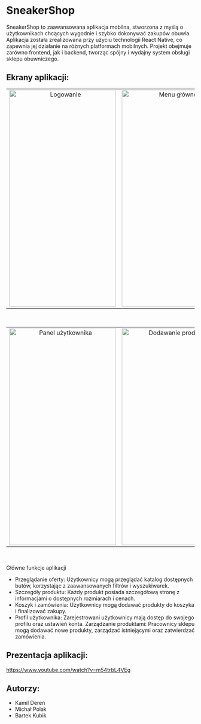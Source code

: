 # SneakerShop

SneakerShop to zaawansowana aplikacja mobilna, stworzona z myślą o użytkownikach chcących wygodnie i szybko dokonywać zakupów obuwia. Aplikacja została zrealizowana przy użyciu technologii React Native, co zapewnia jej działanie na różnych platformach mobilnych. Projekt obejmuje zarówno frontend, jak i backend, tworząc spójny i wydajny system obsługi sklepu obuwniczego.

## Ekrany aplikacji:
<div align="center">
  <table>
    <tr>
      <td style="text-align: center;">
        <img src="https://github.com/MichalPolak01/SneakerShop/assets/104890694/17d92d2b-ebbf-4300-97a2-f2c9bda4203b" alt="Logowanie" width="285" height="580"/>
      </td>
      <td style="text-align: center;">
        <img src="https://github.com/MichalPolak01/SneakerShop/assets/104890694/536d2a12-ff59-499b-8850-bbb38b0d6564" alt="Menu główne" width="285" height="580"/>
      </td>
      <td style="text-align: center;">
        <img src="https://github.com/MichalPolak01/SneakerShop/assets/104890694/32ac508a-9937-4fe0-a02e-80300c0d61bb" alt="Widok produktu" width="285" height="580"/>
    </tr>
  </table>
</div>
<br>
<div align="center">
  <table>
    <tr>
      <td style="text-align: center;">
        <img src="https://github.com/MichalPolak01/SneakerShop/assets/104890694/89a7c101-4535-4dc5-9e99-2a8ced0846c3" alt="Panel użytkownika" width="285" height="580"/>
      </td>
      <td style="text-align: center;">
        <img src="https://github.com/MichalPolak01/SneakerShop/assets/104890694/1ae3f398-12f1-411b-9219-64e1b962577d" alt="Dodawanie produktu" width="285" height="580"/>
      </td>
      <td style="text-align: center;">
        <img src="https://github.com/MichalPolak01/SneakerShop/assets/104890694/847834de-b678-474d-aa48-8334dccc9b73" alt="Zarządzanie produktami" width="285" height="580"/>
    </tr>
  </table>
</div>
<br>

Główne funkcje aplikacji
* Przeglądanie oferty: Użytkownicy mogą przeglądać katalog dostępnych butów, korzystając z zaawansowanych filtrów i wyszukiwarek.
* Szczegóły produktu: Każdy produkt posiada szczegółową stronę z informacjami o dostępnych rozmiarach i cenach.
* Koszyk i zamówienia: Użytkownicy mogą dodawać produkty do koszyka i finalizować zakupy.
* Profil użytkownika: Zarejestrowani użytkownicy mają dostęp do swojego profilu oraz ustawień konta.
Zarządzanie produktami: Pracownicy sklepu mogą dodawać nowe produkty, zarządzać istniejącymi oraz zatwierdzać zamówienia.

## Prezentacja aplikacji:
https://www.youtube.com/watch?v=m54trbL4VEg

## Autorzy:
- Kamil Dereń
- Michał Polak
- Bartek Kubik
